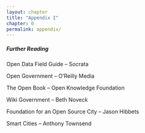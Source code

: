 ```yaml
--- 
layout: chapter
title: "Appendix I"
chapter: 0
permalink: appendix/
---
```


##### Further Reading

Open Data Field Guide – Socrata

Open Government – O’Reilly Media

The Open Book – Open Knowledge Foundation

Wiki Government – Beth Noveck

Foundation for an Open Source City – Jason Hibbets

Smart Cities – Anthony Townsend
